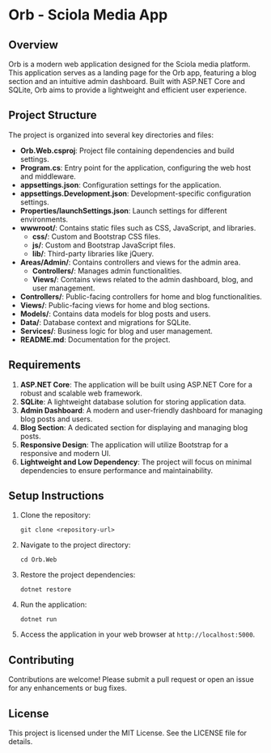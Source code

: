 # Orb - Sciola Media App

## Overview
Orb is a modern web application designed for the Sciola media platform. This application serves as a landing page for the Orb app, featuring a blog section and an intuitive admin dashboard. Built with ASP.NET Core and SQLite, Orb aims to provide a lightweight and efficient user experience.

## Project Structure
The project is organized into several key directories and files:

- **Orb.Web.csproj**: Project file containing dependencies and build settings.
- **Program.cs**: Entry point for the application, configuring the web host and middleware.
- **appsettings.json**: Configuration settings for the application.
- **appsettings.Development.json**: Development-specific configuration settings.
- **Properties/launchSettings.json**: Launch settings for different environments.
- **wwwroot/**: Contains static files such as CSS, JavaScript, and libraries.
  - **css/**: Custom and Bootstrap CSS files.
  - **js/**: Custom and Bootstrap JavaScript files.
  - **lib/**: Third-party libraries like jQuery.
- **Areas/Admin/**: Contains controllers and views for the admin area.
  - **Controllers/**: Manages admin functionalities.
  - **Views/**: Contains views related to the admin dashboard, blog, and user management.
- **Controllers/**: Public-facing controllers for home and blog functionalities.
- **Views/**: Public-facing views for home and blog sections.
- **Models/**: Contains data models for blog posts and users.
- **Data/**: Database context and migrations for SQLite.
- **Services/**: Business logic for blog and user management.
- **README.md**: Documentation for the project.

## Requirements
1. **ASP.NET Core**: The application will be built using ASP.NET Core for a robust and scalable web framework.
2. **SQLite**: A lightweight database solution for storing application data.
3. **Admin Dashboard**: A modern and user-friendly dashboard for managing blog posts and users.
4. **Blog Section**: A dedicated section for displaying and managing blog posts.
5. **Responsive Design**: The application will utilize Bootstrap for a responsive and modern UI.
6. **Lightweight and Low Dependency**: The project will focus on minimal dependencies to ensure performance and maintainability.

## Setup Instructions
1. Clone the repository:
   ```
   git clone <repository-url>
   ```
2. Navigate to the project directory:
   ```
   cd Orb.Web
   ```
3. Restore the project dependencies:
   ```
   dotnet restore
   ```
4. Run the application:
   ```
   dotnet run
   ```
5. Access the application in your web browser at `http://localhost:5000`.

## Contributing
Contributions are welcome! Please submit a pull request or open an issue for any enhancements or bug fixes.

## License
This project is licensed under the MIT License. See the LICENSE file for details.